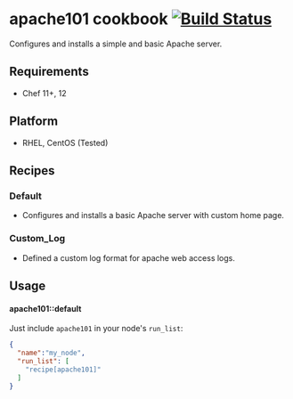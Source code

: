 apache101 cookbook [![Build Status](https://travis-ci.org/nirmaljss/apache101.svg)](https://travis-ci.org/nirmaljss/apache101/)
====================
Configures and installs a simple and basic Apache server.

Requirements
------------
* Chef 11+, 12

Platform
--------
* RHEL, CentOS (Tested)

Recipes
----------
### Default
* Configures and installs a basic Apache server with custom home page.

### Custom_Log
* Defined a custom log format for apache web access logs.

Usage
-----
#### apache101::default

Just include `apache101` in your node's `run_list`:

```json
{
  "name":"my_node",
  "run_list": [
    "recipe[apache101]"
  ]
}
```
